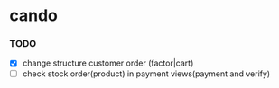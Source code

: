 # cando

### TODO
   - [x] change structure customer order (factor|cart)
   - [ ] check stock order(product) in payment views(payment and verify) 
